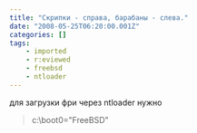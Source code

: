 ```yaml
---
title: "Скрипки - справа, барабаны - слева."
date: "2008-05-25T06:20:00.001Z"
categories: []
tags:
    - imported
    - r:eviewed
    - freebsd
    - ntloader
---
```


для загрузки фри через ntloader нужно

> c:\\boot0\="FreeBSD"
